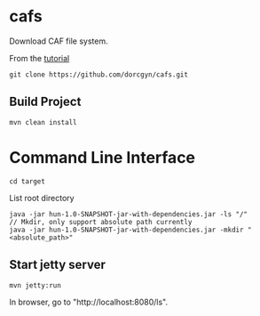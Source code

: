 # cafs
Download CAF file system.

From the [tutorial](https://help.github.com/articles/fetching-a-remote/)

```
git clone https://github.com/dorcgyn/cafs.git
``` 

## Build Project
```
mvn clean install
```

# Command Line Interface
```
cd target
```

List root directory

```
java -jar hun-1.0-SNAPSHOT-jar-with-dependencies.jar -ls "/"
// Mkdir, only support absolute path currently 
java -jar hun-1.0-SNAPSHOT-jar-with-dependencies.jar -mkdir "<absolute_path>"
```

## Start jetty server
```
mvn jetty:run
```

In browser, go to "http://localhost:8080/ls". 
